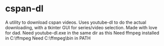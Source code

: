 # cspan-dl
A utility to download cspan videos. Uses youtube-dl to do the actual downloading, with a tkinter GUI for series/video selection. Made with love for dad.
Need youtube-dl.exe in the same dir as this
Need ffmpeg installed in C:\ffmpeg
Need C:\ffmpeg\bin in PATH
